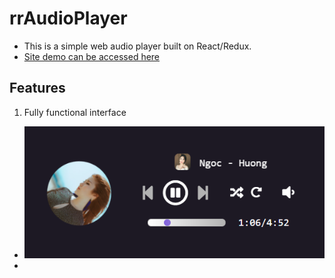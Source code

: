 
# rrAudioPlayer
+ This is a simple web audio player built on React/Redux.
+ [Site demo can be accessed here](https://rr-audio-player.herokuapp.com/#/)

## Features
1. Fully functional interface
  + ![alt text](./sample.png "sample")
  + 